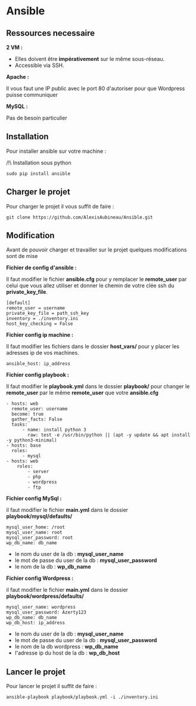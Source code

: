 
# Ansible

## Ressources necessaire

**2 VM :**

- Elles doivent être **impérativement** sur le même sous-réseau.
- Accessible via SSH.

**Apache :**

Il vous faut une IP public avec le port 80 d'autoriser pour que Wordpress puisse communiquer

**MySQL :**

Pas de besoin particulier

## Installation

Pour installer ansible sur votre machine :

/!\ Installation sous python

    sudo pip install ansible

## Charger le projet
Pour charger le projet il vous suffit de faire :

    git clone https://github.com/AlexisAubineau/Ansible.git

## Modification
Avant de pouvoir charger et travailler sur le projet quelques modifications sont de mise

**Fichier de config d'ansible :**

Il faut modifier le fichier **ansible.cfg** pour y remplacer le **remote_user** par celui que vous allez utiliser et donner le chemin de votre clée ssh du **private_key_file**.
    
    [default]
	remote_user = username
	private_key_file = path_ssh_key
	inventory = ./inventory.ini
	host_key_checking = False

**Fichier config ip machine :**

Il faut modifier les fichiers dans le dossier **host_vars/** pour y placer les adresses ip de vos machines.

	ansible_host: ip_address

**Fichier config playbook :**

Il faut modifier le **playbook.yml** dans le dossier **playbook/** pour changer le **remote_user** par le même **remote_user** que votre **ansible.cfg**

	- hosts: web
	  remote_user: username
	  become: true
	  gather_facts: False
	  tasks:
		  - name: install python 3
		    raw: test -e /usr/bin/python || (apt -y update && apt install -y python3-minimal)
	- hosts: base
	  roles:
		  - mysql
	- hosts: web
		roles:
			- server
			- php
			- wordpress
			- ftp


**Fichier config MySql :**

il faut modifier le fichier **main.yml** dans le dossier **playbook/mysql/defaults/** 
 
 	mysql_user_home: /root
	mysql_user_name: root
	mysql_user_password: root
	wp_db_name: db_name
 
 - le nom du user de la db : **mysql_user_name**
 - le mot de passe du user de la db : **mysql_user_password**
 - le nom de la db : **wp_db_name**

**Fichier config Wordpress :**

il faut modifier le fichier **main.yml** dans le dossier **playbook/wordpress/defaults/**

	mysql_user_name: wordpress
	mysql_user_password: Azerty123
	wp_db_name: db_name
	wp_db_host: ip_address


- le nom du user de la db : **mysql_user_name**
- le mot de passe du user de la db : **mysql_user_password**
- le nom de la db wordpress : **wp_db_name**
- l'adresse ip du host de la db : **wp_db_host**

## Lancer le projet
Pour lancer le projet il suffit de faire :

    ansible-playbook playbook/playbook.yml -i ./inventory.ini
